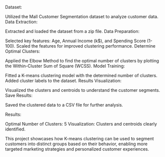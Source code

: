 Dataset:

Utilized the Mall Customer Segmentation dataset to analyze customer data.
Data Extraction:

Extracted and loaded the dataset from a zip file.
Data Preparation:

Selected key features: Age, Annual Income (k$), and Spending Score (1-100).
Scaled the features for improved clustering performance.
Determine Optimal Clusters:

Applied the Elbow Method to find the optimal number of clusters by plotting the Within-Cluster Sum of Square (WCSS).
Model Training:

Fitted a K-means clustering model with the determined number of clusters.
Added cluster labels to the dataset.
Results Visualization:

Visualized the clusters and centroids to understand the customer segments.
Save Results:

Saved the clustered data to a CSV file for further analysis.

Results:

Optimal Number of Clusters: 5
Visualization: Clusters and centroids clearly identified.

This project showcases how K-means clustering can be used to segment customers into distinct groups based on their behavior, enabling more targeted marketing strategies and personalized customer experiences.
